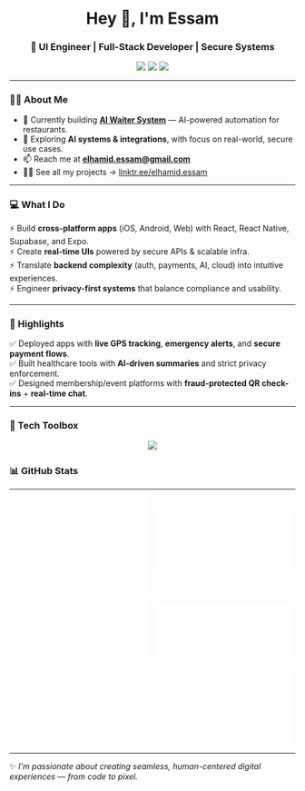 <h1 align="center">Hey 👋, I'm Essam</h1>
<h3 align="center">🚀 UI Engineer | Full-Stack Developer | Secure Systems</h3>

<p align="center">
  <a href="https://www.aivaserve.com/"><img src="https://img.shields.io/badge/Building-AI%20Waiter%20System-ffb703?style=for-the-badge&logo=ai&logoColor=white" /></a>
  <a href="https://linktr.ee/elhamid.essam"><img src="https://img.shields.io/badge/Projects-Linktree-blue?style=for-the-badge&logo=linktree" /></a>
  <a href="mailto:elhamid.essam@gmail.com"><img src="https://img.shields.io/badge/Email-Contact%20Me-green?style=for-the-badge&logo=gmail&logoColor=white" /></a>
</p>

---

### 🧑‍💻 About Me  
- 🔭 Currently building **[AI Waiter System](https://www.aivaserve.com/)** — AI-powered automation for restaurants.  
- 🌱 Exploring **AI systems & integrations**, with focus on real-world, secure use cases.  
- 📫 Reach me at **elhamid.essam@gmail.com**  
- 👨‍💻 See all my projects → [linktr.ee/elhamid.essam](https://linktr.ee/elhamid.essam)  

---

### 💻 What I Do  
⚡ Build **cross-platform apps** (iOS, Android, Web) with React, React Native, Supabase, and Expo.  
⚡ Create **real-time UIs** powered by secure APIs & scalable infra.  
⚡ Translate **backend complexity** (auth, payments, AI, cloud) into intuitive experiences.  
⚡ Engineer **privacy-first systems** that balance compliance and usability.  

---

### 🌟 Highlights  
✅ Deployed apps with **live GPS tracking**, **emergency alerts**, and **secure payment flows**.  
✅ Built healthcare tools with **AI-driven summaries** and strict privacy enforcement.  
✅ Designed membership/event platforms with **fraud-protected QR check-ins** + **real-time chat**.  

---

### 🔧 Tech Toolbox  

<p align="center">
  <img src="https://skillicons.dev/icons?i=docker,firebase,arduino,nodejs,azure,aws,docker,nextjs,cloudflare,electron,fastapi,flask,gcp,github,mysql,npm,postman,powershell,bash,linux,qt,raspberrypi,supabase,threejs,vue,vercel,cassandra,typescript,react" />
</p>

### 📊 GitHub Stats  
<table align="center">
  <tr>
    <td colspan="1" align="center"><img src="./assets/header.svg" alt="Languages" /></td>
    <td colspan="2" align="center"><img src="./assets/headerpixl.svg" alt="Languages" /></td>
  </tr>
  <tr>
    <td colspan="1"><img src="./assets/metrics.svg" alt="Main Metrics" /></td>
    <td colspan="2"><img src="./assets/followup.svg" alt="Follow Up" /></td>
  </tr>
  <tr>
    <td colspan="3" align="center"><img src="./assets/language.svg" alt="Languages" /></td>
  </tr>
</table>



✨ *I’m passionate about creating seamless, human-centered digital experiences — from code to pixel.*  
